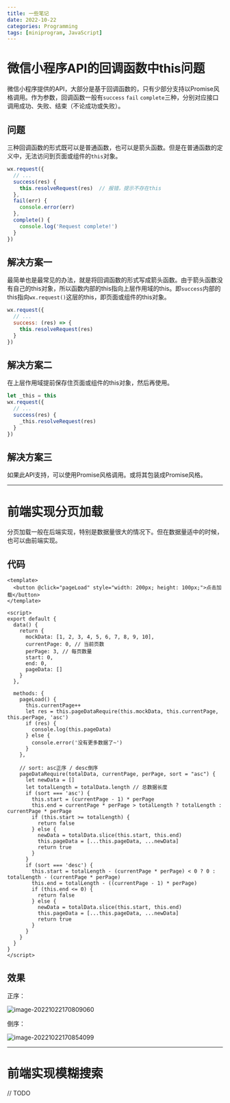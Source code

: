 ```yaml
---
title: 一些笔记
date: 2022-10-22
categories: Programming
tags: [miniprogram, JavaScript]
---
```


# 微信小程序API的回调函数中this问题

微信小程序提供的API，大部分是基于回调函数的，只有少部分支持以Promise风格调用。作为参数，回调函数一般有`success` `fail` `complete`三种，分别对应接口调用成功、失败、结束（不论成功或失败）。

## 问题

三种回调函数的形式既可以是普通函数，也可以是箭头函数。但是在普通函数的定义中，无法访问到页面或组件的`this`对象。

```js
wx.request({
  // ...
  success(res) {
    this.resolveRequest(res)  // 报错，提示不存在this
  },
  fail(err) {
    console.error(err)
  },
  complete() {
    console.log('Request complete!')
  }
})
```

## 解决方案一

最简单也是最常见的办法，就是将回调函数的形式写成箭头函数。由于箭头函数没有自己的this对象，所以函数内部的this指向上层作用域的this。即`success`内部的this指向`wx.request()`这层的this，即页面或组件的this对象。

```js
wx.request({
  // ...
  success: (res) => {
    this.resolveRequest(res)
  }
})
```

## 解决方案二

在上层作用域提前保存住页面或组件的this对象，然后再使用。

```js
let _this = this
wx.request({
  // ...
  success(res) {
    _this.resolveRequest(res)
  }
})
```

## 解决方案三

如果此API支持，可以使用Promise风格调用。或将其包装成Promise风格。

---

# 前端实现分页加载

分页加载一般在后端实现，特别是数据量很大的情况下。但在数据量适中的时候，也可以由前端实现。

## 代码

```vue
<template>
  <button @click="pageLoad" style="width: 200px; height: 100px;">点击加载</button>
</template>

<script>
export default {
  data() {
    return {
      mockData: [1, 2, 3, 4, 5, 6, 7, 8, 9, 10],
      currentPage: 0, // 当前页数
      perPage: 3, // 每页数量
      start: 0,
      end: 0,
      pageData: []
    }
  },

  methods: {
    pageLoad() {
      this.currentPage++
      let res = this.pageDataRequire(this.mockData, this.currentPage, this.perPage, 'asc')
      if (res) {
        console.log(this.pageData)
      } else {
        console.error('没有更多数据了~')
      }
    },

    // sort: asc正序 / desc倒序
    pageDataRequire(totalData, currentPage, perPage, sort = "asc") {
      let newData = []
      let totalLength = totalData.length // 总数据长度
      if (sort === 'asc') {
        this.start = (currentPage - 1) * perPage
        this.end = currentPage * perPage > totalLength ? totalLength : currentPage * perPage
        if (this.start >= totalLength) {
          return false
        } else {
          newData = totalData.slice(this.start, this.end)
          this.pageData = [...this.pageData, ...newData]
          return true
        }
      }
      if (sort === 'desc') {
        this.start = totalLength - (currentPage * perPage) < 0 ? 0 : totalLength - (currentPage * perPage)
        this.end = totalLength - ((currentPage - 1) * perPage)
        if (this.end <= 0) {
          return false
        } else {
          newData = totalData.slice(this.start, this.end)
          this.pageData = [...this.pageData, ...newData]
          return true
        }
      }
    }
  }
}
</script>
```

## 效果

正序：

![image-20221022170809060](/images/image-20221022170809060.png)

倒序：

![image-20221022170854099](/images/image-20221022170854099.png)

---

# 前端实现模糊搜索

// TODO